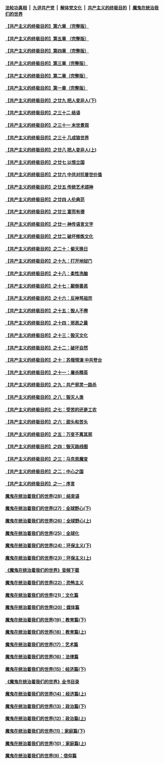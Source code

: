 ####  [法轮功真相](../../../../basic/blob/master/README.md?t=04260201) &nbsp;|&nbsp; [九评共产党](../../../../9ping.md/blob/master/README.md?t=04260201) &nbsp;|&nbsp; [解体党文化](../../../../jtdwh.md/blob/master/README.md?t=04260201)  &nbsp;|&nbsp; [共产主义的终极目的](../../../../gczydzjmd.md/blob/master/README.md?t=04260201) &nbsp;|&nbsp; [魔鬼在统治我们的世界](../../../../mgztzwmdsj.md/blob/master/README.md?t=04260201) 

#### [【共产主义的终极目的】第六章 （完整版）](../pages/nsc422/n11428913.md?t=04260201) 

#### [【共产主义的终极目的】第五章 （完整版）](../pages/nsc422/n11428912.md?t=04260201) 

#### [【共产主义的终极目的】第四章 （完整版）](../pages/nsc422/n11428907.md?t=04260201) 

#### [【共产主义的终极目的】第三章（完整版）](../pages/nsc422/n11428848.md?t=04260201) 

#### [【共产主义的终极目的】第二章（完整版）](../pages/nsc422/n11428831.md?t=04260201) 

#### [【共产主义的终极目的】第一章（完整版）](../pages/nsc422/n11417651.md?t=04260201) 

#### [【共产主义的终极目的】之廿九 把人变非人(下)](../pages/nsc422/n11344140.md?t=04260201) 

#### [【共产主义的终极目的】之三十二 结语](../pages/nsc422/n11360535.md?t=04260201) 

#### [【共产主义的终极目的】之三十一 末世景观](../pages/nsc422/n11351129.md?t=04260201) 

#### [【共产主义的终极目的】之三十 几成狼世界](../pages/nsc422/n11348280.md?t=04260201) 

#### [【共产主义的终极目的】之廿八 把人变非人(上)](../pages/nsc422/n11340492.md?t=04260201) 

#### [【共产主义的终极目的】之廿七 以恨立国](../pages/nsc422/n11336944.md?t=04260201) 

#### [【共产主义的终极目的】之廿六 中共对抗普世价值](../pages/nsc422/n11324785.md?t=04260201) 

#### [【共产主义的终极目的】之廿五 传统艺术颂神](../pages/nsc422/n11296396.md?t=04260201) 

#### [【共产主义的终极目的】之廿四 人伦典范](../pages/nsc422/n11296397.md?t=04260201) 

#### [【共产主义的终极目的】之廿三 富而有德](../pages/nsc422/n11283598.md?t=04260201) 

#### [【共产主义的终极目的】之廿一 神传语言文字](../pages/nsc422/n11263265.md?t=04260201) 

#### [【共产主义的终极目的】之廿二 破坏修炼文化](../pages/nsc422/n11245728.md?t=04260201) 

#### [【共产主义的终极目的】之二十：偷天换日](../pages/nsc422/n11238846.md?t=04260201) 

#### [【共产主义的终极目的】之十九：打开地狱门](../pages/nsc422/n11206376.md?t=04260201) 

#### [【共产主义的终极目的】之十八：柔性洗脑](../pages/nsc422/n11199994.md?t=04260201) 

#### [【共产主义的终极目的】之十七：颠倒善恶](../pages/nsc422/n11179782.md?t=04260201) 

#### [【共产主义的终极目的】之十六：反神骂祖宗](../pages/nsc422/n11166798.md?t=04260201) 

#### [【共产主义的终极目的】之十五：毁人不倦](../pages/nsc422/n11166792.md?t=04260201) 

#### [【共产主义的终极目的】之十四：邪恶之最](../pages/nsc422/n11150249.md?t=04260201) 

#### [【共产主义的终极目的】之十三：毁灭文化](../pages/nsc422/n11135227.md?t=04260201) 

#### [【共产主义的终极目的】之十二：破坏自然](../pages/nsc422/n11135214.md?t=04260201) 

#### [【共产主义的终极目的】之十：苏俄预演 中共登台](../pages/nsc422/n11118424.md?t=04260201) 

#### [【共产主义的终极目的】之十一：屠杀精英](../pages/nsc422/n11118442.md?t=04260201) 

#### [【共产主义的终极目的】之九：共产邪灵一路杀](../pages/nsc422/n11114139.md?t=04260201) 

#### [【共产主义的终极目的】之八：毁灭人类](../pages/nsc422/n11108503.md?t=04260201) 

#### [【共产主义的终极目的】之七：受苦的还是工农](../pages/nsc422/n11101809.md?t=04260201) 

#### [【共产主义的终极目的】之六：甜头和苦头](../pages/nsc422/n11096971.md?t=04260201) 

#### [【共产主义的终极目的】之五：万变不离其邪](../pages/nsc422/n11091285.md?t=04260201) 

#### [【共产主义的终极目的】之四：毁灭路线图](../pages/nsc422/n11086284.md?t=04260201) 

#### [【共产主义的终极目的】之三：马克思魔变](../pages/nsc422/n11061941.md?t=04260201) 

#### [【共产主义的终极目的】之二：中心之国](../pages/nsc422/n11047728.md?t=04260201) 

#### [【共产主义的终极目的】之一：序言](../pages/nsc422/n11086077.md?t=04260201) 

#### [魔鬼在统治着我们的世界(28)：结束语](../pages/nsc422/n10936246.md?t=04260201) 

#### [魔鬼在统治着我们的世界(27)：全球野心(下)](../pages/nsc422/n10928319.md?t=04260201) 

#### [魔鬼在统治着我们的世界(26)：全球野心(上)](../pages/nsc422/n10900318.md?t=04260201) 

#### [魔鬼在统治着我们的世界(25)：全球化](../pages/nsc422/n10788205.md?t=04260201) 

#### [魔鬼在统治着我们的世界(24)：环保主义(下)](../pages/nsc422/n10695307.md?t=04260201) 

#### [魔鬼在统治着我们的世界(23)：环保主义(上)](../pages/nsc422/n10688613.md?t=04260201) 

#### [《魔鬼在统治着我们的世界》音频下载](../pages/nsc422/n10635553.md?t=04260201) 

#### [魔鬼在统治着我们的世界(22)：恐怖主义](../pages/nsc422/n10614727.md?t=04260201) 

#### [魔鬼在统治着我们的世界(21)：文化篇](../pages/nsc422/n10597706.md?t=04260201) 

#### [魔鬼在统治着我们的世界(20)：媒体篇](../pages/nsc422/n10586579.md?t=04260201) 

#### [魔鬼在统治着我们的世界(19)：教育篇(下)](../pages/nsc422/n10564808.md?t=04260201) 

#### [魔鬼在统治着我们的世界(18)：教育篇(上)](../pages/nsc422/n10526970.md?t=04260201) 

#### [魔鬼在统治着我们的世界(17)：艺术篇](../pages/nsc422/n10499093.md?t=04260201) 

#### [魔鬼在统治着我们的世界(16)：法律篇](../pages/nsc422/n10485969.md?t=04260201) 

#### [魔鬼在统治着我们的世界(15)：经济篇(下)](../pages/nsc422/n10469975.md?t=04260201) 

#### [《魔鬼在统治着我们的世界》全书目录](../pages/nsc422/n10464261.md?t=04260201) 

#### [魔鬼在统治着我们的世界(14)：经济篇(上)](../pages/nsc422/n10457370.md?t=04260201) 

#### [魔鬼在统治着我们的世界(13)：政治篇(下)](../pages/nsc422/n10448270.md?t=04260201) 

#### [魔鬼在统治着我们的世界(12)：政治篇(上)](../pages/nsc422/n10444576.md?t=04260201) 

#### [魔鬼在统治着我们的世界(11)：家庭篇(下)](../pages/nsc422/n10440961.md?t=04260201) 

#### [魔鬼在统治着我们的世界(10)：家庭篇(上)](../pages/nsc422/n10435448.md?t=04260201) 

#### [魔鬼在统治着我们的世界(9)：信仰篇](../pages/nsc422/n10432159.md?t=04260201) 

